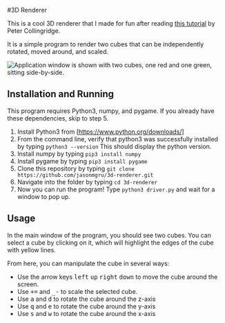 #3D Renderer

This is a cool 3D renderer that I made for fun after reading [this tutorial](http://www.petercollingridge.co.uk/tutorials/3d/pygame/) by Peter Collingridge. 

It is a simple program to render two cubes that can be independently rotated, moved around, and scaled.

![Application window is shown with two cubes, one red and one green, sitting side-by-side.](https://github.com/jasonmgru/3d-renderer/github_preview.png)

## Installation and Running

This program requires Python3, numpy, and pygame. If you already have these dependencies, skip to step 5.

1. Install Python3 from [https://www.python.org/downloads/] 
2. From the command line, verify that python3 was successfully installed by typing `python3 --version` This should display the python version.
3. Install numpy by typing `pip3 install numpy`
4. Install pygame by typing `pip3 install pygame`
5. Clone this repository by typing `git clone https://github.com/jasonmgru/3d-renderer.git`
6. Navigate into the folder by typing `cd 3d-renderer`
7. Now you can run the program! Type `python3 driver.py` and wait for a window to pop up.

## Usage

In the main window of the program, you should see two cubes. You can select a cube by clicking on it, which will highlight the edges of the cube with yellow lines. 

From here, you can manipulate the cube in several ways:
- Use the arrow keys <kbd>left</kbd> <kbd>up</kbd> <kbd>right</kbd> <kbd>down</kbd> to move the cube around the screen.
- Use <kbd>+=</kbd> and <kbd>_-</kbd> to scale the selected cube.
- Use <kbd>a</kbd> and <kbd>d</kbd> to rotate the cube around the z-axis
- Use <kbd>q</kbd> and <kbd>e</kbd> to rotate the cube around the y-axis
- Use <kbd>s</kbd> and <kbd>w</kbd> to rotate the cube around the x-axis
